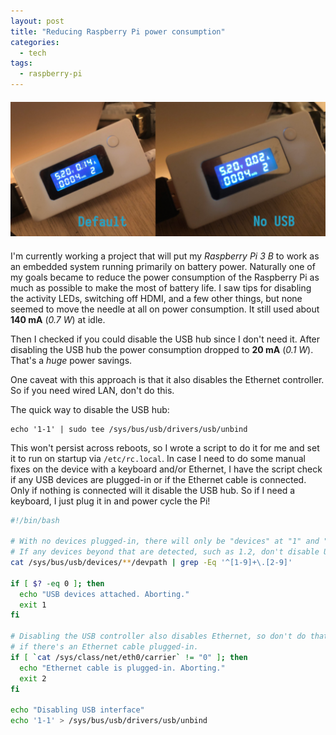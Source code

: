 ```yaml
---
layout: post
title: "Reducing Raspberry Pi power consumption"
categories:
  - tech
tags:
  - raspberry-pi
---
```


<div style="text-align: center; margin: 20px auto">
  <img src="/images/rpi-power.png" />
</div>

I'm currently working a project that will put my _Raspberry Pi 3 B_ to work as an
embedded system running primarily on battery power. Naturally one of my goals
became to reduce the power consumption of the Raspberry Pi as much as possible
to make the most of battery life. I saw tips for disabling the activity LEDs,
switching off HDMI, and a few other things, but none seemed to move the needle
at all on power consumption. It still used about **140 mA** (*0.7 W*) at idle.

Then I checked if you could disable the USB hub since I don't need it.
After disabling the USB hub the power consumption dropped to **20 mA** (*0.1 W*).
That's a *huge* power savings.

One caveat with this approach is that it also disables the Ethernet controller.
So if you need wired LAN, don't do this.

The quick way to disable the USB hub:

```shell
echo '1-1' | sudo tee /sys/bus/usb/drivers/usb/unbind
```

This won't persist across reboots, so I wrote a script to do it for me and set
it to run on startup via `/etc/rc.local`. In case I need to do some manual fixes
on the device with a keyboard and/or Ethernet, I have the script check if any
USB devices are plugged-in or if the Ethernet cable is connected. Only if nothing
is connected will it disable the USB hub. So if I need a keyboard, I just plug
it in and power cycle the Pi!

```bash
#!/bin/bash

# With no devices plugged-in, there will only be "devices" at "1" and "1.1"
# If any devices beyond that are detected, such as 1.2, don't disable USB.
cat /sys/bus/usb/devices/**/devpath | grep -Eq '^[1-9]+\.[2-9]'

if [ $? -eq 0 ]; then
  echo "USB devices attached. Aborting."
  exit 1
fi

# Disabling the USB controller also disables Ethernet, so don't do that
# if there's an Ethernet cable plugged-in.
if [ `cat /sys/class/net/eth0/carrier` != "0" ]; then
  echo "Ethernet cable is plugged-in. Aborting."
  exit 2
fi

echo "Disabling USB interface"
echo '1-1' > /sys/bus/usb/drivers/usb/unbind
```
